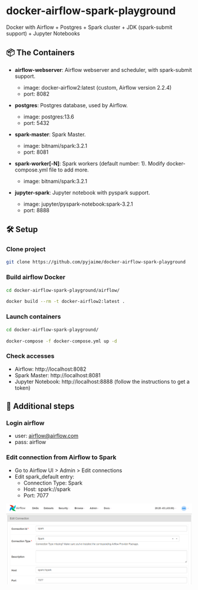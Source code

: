 # docker-airflow-spark-playground
Docker with Airflow + Postgres + Spark cluster + JDK (spark-submit support) + Jupyter Notebooks

## 📦 The Containers

* **airflow-webserver**: Airflow webserver and scheduler, with spark-submit support.
    * image: docker-airflow2:latest (custom, Airflow version 2.2.4)
    * port: 8082

* **postgres**: Postgres database, used by Airflow.
    * image: postgres:13.6
    * port: 5432

* **spark-master**: Spark Master.
    * image: bitnami/spark:3.2.1
    * port: 8081

* **spark-worker[-N]**: Spark workers (default number: 1). Modify docker-compose.yml file to add more.
    * image: bitnami/spark:3.2.1

* **jupyter-spark**: Jupyter notebook with pyspark support.
    * image: jupyter/pyspark-notebook:spark-3.2.1
    * port: 8888

## 🛠 Setup

### Clone project
```sh
git clone https://github.com/pyjaime/docker-airflow-spark-playground
```
### Build airflow Docker
```sh
cd docker-airflow-spark-playground/airflow/
```
```sh
docker build --rm -t docker-airflow2:latest .
```


### Launch containers
```sh
cd docker-airflow-spark-playground/
```
```sh
docker-compose -f docker-compose.yml up -d
```

### Check accesses

* Airflow: http://localhost:8082
* Spark Master: http://localhost:8081
* Jupyter Notebook: http://localhost:8888 (follow the instructions to get a token)
  
## 👣 Additional steps
  
### Login airflow
  
* user: airflow@airflow.com
* pass: airflow


### Edit connection from Airflow to Spark

* Go to Airflow UI > Admin > Edit connections
* Edit spark_default entry:
  * Connection Type: Spark
  * Host: spark://spark
  * Port: 7077 

![spark_conn_airflow](./docs/spark_conn_airflow.png)
